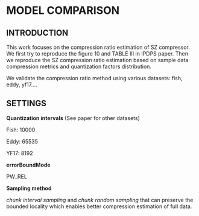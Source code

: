 MODEL COMPARISON
=================

INTRODUCTION
-----------------

This work focuses on the compression ratio estimation of SZ compressor. We first try to reproduce the figure 10 and TABLE III in IPDPS paper. Then we reproduce the SZ compression ratio estimation based on sample data compression metrics and quantization factors distribution.
 
We validate the compression ratio method using various datasets: fish, eddy, yf17....

SETTINGS
--------

__Quantization intervals__ (See paper for other datasets)

Fish: 10000

Eddy: 65535

YF17: 8192

__errorBoundMode__

PW_REL

__Sampling method__ 

 _chunk interval sampling_ and _chunk random sampling_ that can preserve the bounded locality which enables better compression estimation of full data.
 